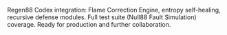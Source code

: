 Regen88 Codex integration: Flame Correction Engine, entropy self-healing, recursive defense modules. Full test suite (Null88 Fault Simulation) coverage. Ready for production and further collaboration.